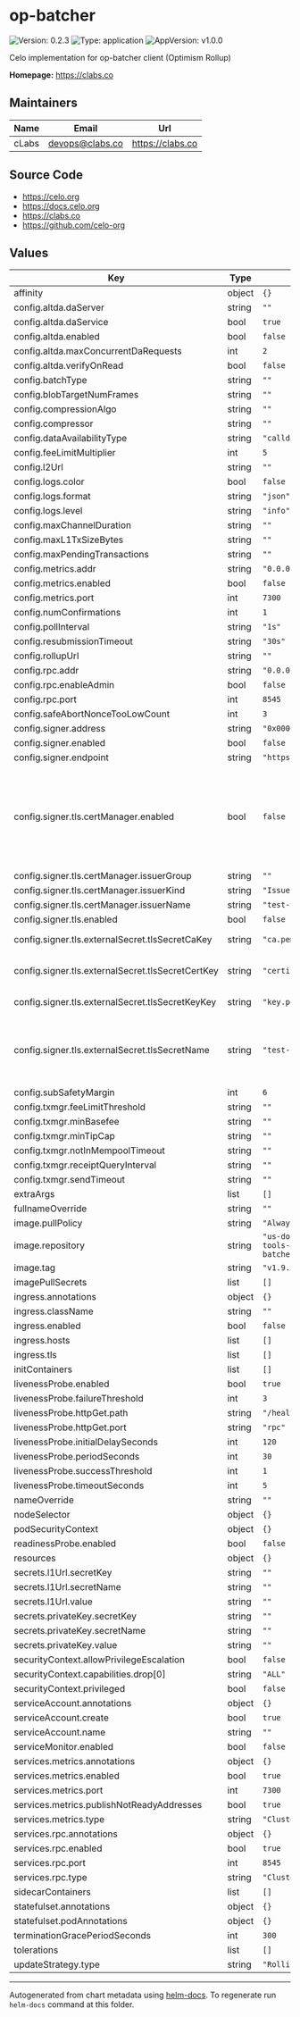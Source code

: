 # op-batcher

![Version: 0.2.3](https://img.shields.io/badge/Version-0.2.3-informational?style=flat-square) ![Type: application](https://img.shields.io/badge/Type-application-informational?style=flat-square) ![AppVersion: v1.0.0](https://img.shields.io/badge/AppVersion-v1.0.0-informational?style=flat-square)

Celo implementation for op-batcher client (Optimism Rollup)

**Homepage:** <https://clabs.co>

## Maintainers

| Name | Email | Url |
| ---- | ------ | --- |
| cLabs | <devops@clabs.co> | <https://clabs.co> |

## Source Code

* <https://celo.org>
* <https://docs.celo.org>
* <https://clabs.co>
* <https://github.com/celo-org>

## Values

| Key | Type | Default | Description |
|-----|------|---------|-------------|
| affinity | object | `{}` |  |
| config.altda.daServer | string | `""` |  |
| config.altda.daService | bool | `true` |  |
| config.altda.enabled | bool | `false` |  |
| config.altda.maxConcurrentDaRequests | int | `2` |  |
| config.altda.verifyOnRead | bool | `false` |  |
| config.batchType | string | `""` |  |
| config.blobTargetNumFrames | string | `""` |  |
| config.compressionAlgo | string | `""` |  |
| config.compressor | string | `""` |  |
| config.dataAvailabilityType | string | `"calldata"` |  |
| config.feeLimitMultiplier | int | `5` |  |
| config.l2Url | string | `""` |  |
| config.logs.color | bool | `false` |  |
| config.logs.format | string | `"json"` |  |
| config.logs.level | string | `"info"` |  |
| config.maxChannelDuration | string | `""` |  |
| config.maxL1TxSizeBytes | string | `""` |  |
| config.maxPendingTransactions | string | `""` |  |
| config.metrics.addr | string | `"0.0.0.0"` |  |
| config.metrics.enabled | bool | `false` |  |
| config.metrics.port | int | `7300` |  |
| config.numConfirmations | int | `1` |  |
| config.pollInterval | string | `"1s"` |  |
| config.resubmissionTimeout | string | `"30s"` |  |
| config.rollupUrl | string | `""` |  |
| config.rpc.addr | string | `"0.0.0.0"` |  |
| config.rpc.enableAdmin | bool | `false` |  |
| config.rpc.port | int | `8545` |  |
| config.safeAbortNonceTooLowCount | int | `3` |  |
| config.signer.address | string | `"0x000000000000"` |  |
| config.signer.enabled | bool | `false` |  |
| config.signer.endpoint | string | `"https://test.example.com"` |  |
| config.signer.tls.certManager.enabled | bool | `false` | Enable creating certificates through certmanager. This takes precedence over externalSecret. |
| config.signer.tls.certManager.issuerGroup | string | `""` | Issuer group |
| config.signer.tls.certManager.issuerKind | string | `"Issuer"` | Issuer kind |
| config.signer.tls.certManager.issuerName | string | `"test-issuer"` | Issuer name |
| config.signer.tls.enabled | bool | `false` | Enable TLS |
| config.signer.tls.externalSecret.tlsSecretCaKey | string | `"ca.pem"` | Secret key for the TLS CA |
| config.signer.tls.externalSecret.tlsSecretCertKey | string | `"certificate.pem"` | Secret key for the TLS certificate |
| config.signer.tls.externalSecret.tlsSecretKeyKey | string | `"key.pem"` | Secret key for the TLS key |
| config.signer.tls.externalSecret.tlsSecretName | string | `"test-secret"` | Secret name for the secret containing an already created TLS certificate |
| config.subSafetyMargin | int | `6` |  |
| config.txmgr.feeLimitThreshold | string | `""` |  |
| config.txmgr.minBasefee | string | `""` |  |
| config.txmgr.minTipCap | string | `""` |  |
| config.txmgr.notInMempoolTimeout | string | `""` |  |
| config.txmgr.receiptQueryInterval | string | `""` |  |
| config.txmgr.sendTimeout | string | `""` |  |
| extraArgs | list | `[]` |  |
| fullnameOverride | string | `""` |  |
| image.pullPolicy | string | `"Always"` |  |
| image.repository | string | `"us-docker.pkg.dev/oplabs-tools-artifacts/images/op-batcher"` |  |
| image.tag | string | `"v1.9.5"` |  |
| imagePullSecrets | list | `[]` |  |
| ingress.annotations | object | `{}` |  |
| ingress.className | string | `""` |  |
| ingress.enabled | bool | `false` |  |
| ingress.hosts | list | `[]` |  |
| ingress.tls | list | `[]` |  |
| initContainers | list | `[]` |  |
| livenessProbe.enabled | bool | `true` |  |
| livenessProbe.failureThreshold | int | `3` |  |
| livenessProbe.httpGet.path | string | `"/healthz"` |  |
| livenessProbe.httpGet.port | string | `"rpc"` |  |
| livenessProbe.initialDelaySeconds | int | `120` |  |
| livenessProbe.periodSeconds | int | `30` |  |
| livenessProbe.successThreshold | int | `1` |  |
| livenessProbe.timeoutSeconds | int | `5` |  |
| nameOverride | string | `""` |  |
| nodeSelector | object | `{}` |  |
| podSecurityContext | object | `{}` |  |
| readinessProbe.enabled | bool | `false` |  |
| resources | object | `{}` |  |
| secrets.l1Url.secretKey | string | `""` |  |
| secrets.l1Url.secretName | string | `""` |  |
| secrets.l1Url.value | string | `""` |  |
| secrets.privateKey.secretKey | string | `""` |  |
| secrets.privateKey.secretName | string | `""` |  |
| secrets.privateKey.value | string | `""` |  |
| securityContext.allowPrivilegeEscalation | bool | `false` |  |
| securityContext.capabilities.drop[0] | string | `"ALL"` |  |
| securityContext.privileged | bool | `false` |  |
| serviceAccount.annotations | object | `{}` |  |
| serviceAccount.create | bool | `true` |  |
| serviceAccount.name | string | `""` |  |
| serviceMonitor.enabled | bool | `false` |  |
| services.metrics.annotations | object | `{}` |  |
| services.metrics.enabled | bool | `true` |  |
| services.metrics.port | int | `7300` |  |
| services.metrics.publishNotReadyAddresses | bool | `true` |  |
| services.metrics.type | string | `"ClusterIP"` |  |
| services.rpc.annotations | object | `{}` |  |
| services.rpc.enabled | bool | `true` |  |
| services.rpc.port | int | `8545` |  |
| services.rpc.type | string | `"ClusterIP"` |  |
| sidecarContainers | list | `[]` |  |
| statefulset.annotations | object | `{}` |  |
| statefulset.podAnnotations | object | `{}` |  |
| terminationGracePeriodSeconds | int | `300` |  |
| tolerations | list | `[]` |  |
| updateStrategy.type | string | `"RollingUpdate"` |  |

----------------------------------------------
Autogenerated from chart metadata using [helm-docs](https://github.com/norwoodj/helm-docs). To regenerate run `helm-docs` command at this folder.
